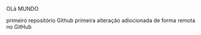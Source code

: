 OLá MUNDO

primeiro  repositório  Github
primeira alteração
adiocionada  de  forma  remota no GitHub

















